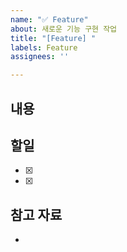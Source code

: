 ```yaml
---
name: "✅ Feature"
about: 새로운 기능 구현 작업
title: "[Feature] "
labels: Feature
assignees: ''

---
```


## 내용

## 할일
- [x]
- [x]

## 참고 자료
-
